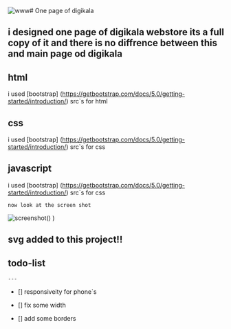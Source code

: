 ![www](https://github.com/moeinfadakar/tamrin-17/assets/109180018/23c56ed1-04fa-42da-a12a-eb701b87ff4e)#   One page of digikala

i designed one  page of digikala webstore its a full copy of it and there is no diffrence between this and main page od digikala
---

## html

 i used [bootstrap]  (https://getbootstrap.com/docs/5.0/getting-started/introduction/)
 src`s for html 



## css

 i used [bootstrap]  (https://getbootstrap.com/docs/5.0/getting-started/introduction/)
 src`s for css 

## javascript

 i used [bootstrap]  (https://getbootstrap.com/docs/5.0/getting-started/introduction/)
 src`s for css 

```
now look at the screen shot
```

![screenshot](www.png)()
)


## svg added to this project!!


## todo-list
   
    ---

- [] responsiveity for phone`s

- [] fix some width

- [] add some borders


